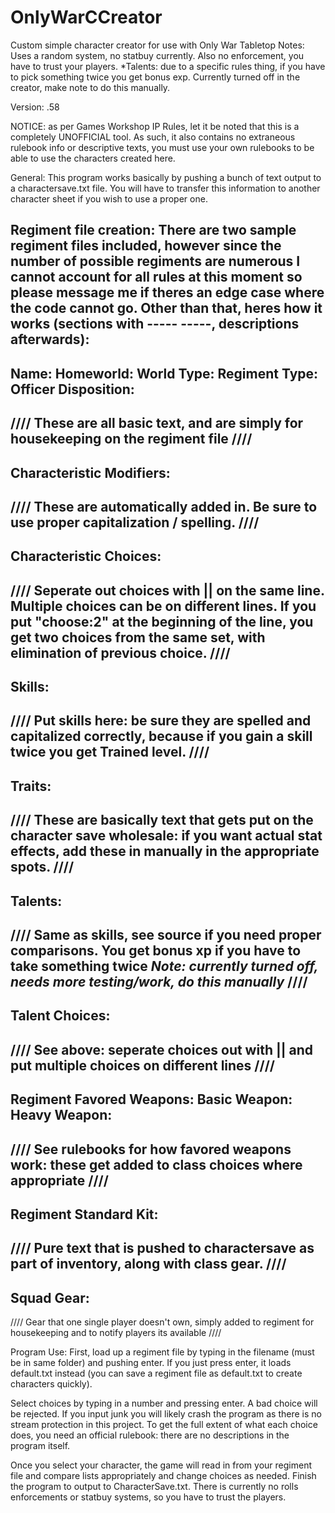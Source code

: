 # OnlyWarCCreator
Custom simple character creator for use with Only War Tabletop
Notes:  Uses a random system, no statbuy currently.  Also no enforcement, you have to trust your players.
*Talents:  due to a specific rules thing, if you have to pick something twice you get bonus exp.  Currently turned off in the creator, make note to do this manually.

Version: .58

NOTICE: as per Games Workshop IP Rules, let it be noted that this is a completely UNOFFICIAL tool.  As such, it also contains no extraneous rulebook info or descriptive texts, you must use your own rulebooks to be able to use the characters created here.

General:  This program works basically by pushing a bunch of text output to a charactersave.txt file.  You will have to transfer this information to another character sheet if you wish to use a proper one.

Regiment file creation:  There are two sample regiment files included, however since the number of possible regiments are numerous I cannot account for all rules at this moment so please message me if theres an edge case where the code cannot go.
Other than that, heres how it works (sections with ----- -----, descriptions afterwards):
-----
Name:
Homeworld:
World Type:
Regiment Type:
Officer Disposition: 
-----
////
These are all basic text, and are simply for housekeeping on the regiment file
////
-----
Characteristic Modifiers:
-----
////
These are automatically added in.  Be sure to use proper capitalization / spelling.
////
-----
Characteristic Choices:
-----
////
Seperate out choices with || on the same line.  Multiple choices can be on different lines.
If you put "choose:2"  at the beginning of the line, you get two choices from the same set, with elimination of previous choice.
////
-----
Skills:
-----
////
Put skills here: be sure they are spelled and capitalized correctly, because if you gain a skill twice you get Trained level.
////
-----
Traits:
-----
////
These are basically text that gets put on the character save wholesale: if you want actual stat effects, add these in manually in the appropriate spots.
////
-----
Talents:
-----
////
Same as skills, see source if you need proper comparisons.  You get bonus xp if you have to take something twice
*Note: currently turned off, needs more testing/work, do this manually*
////
-----
Talent Choices:
-----
////
See above: seperate choices out with || and put multiple choices on different lines
////
-----
Regiment Favored Weapons:
Basic Weapon:
Heavy Weapon:
-----
////
See rulebooks for how favored weapons work: these get added to class choices where appropriate
////
-----
Regiment Standard Kit:
-----
////
Pure text that is pushed to charactersave as part of inventory, along with class gear.
////
-----
Squad Gear:
-----
////
Gear that one single player doesn't own, simply added to regiment for housekeeping and to notify players its available
////

Program Use:  First, load up a regiment file by typing in the filename (must be in same folder) and pushing enter.
If you just press enter, it loads default.txt instead (you can save a regiment file as default.txt to create characters quickly).

Select choices by typing in a number and pressing enter.  A bad choice will be rejected.  If you input junk you will likely crash the program as there is no stream protection in this project.  To get the full extent of what each choice does, you need an official rulebook: there are no descriptions in the program itself.

Once you select your character, the game will read in from your regiment file and compare lists appropriately and change choices as needed.  Finish the program to output to CharacterSave.txt.  There is currently no rolls enforcements or statbuy systems, so you have to trust the players.

